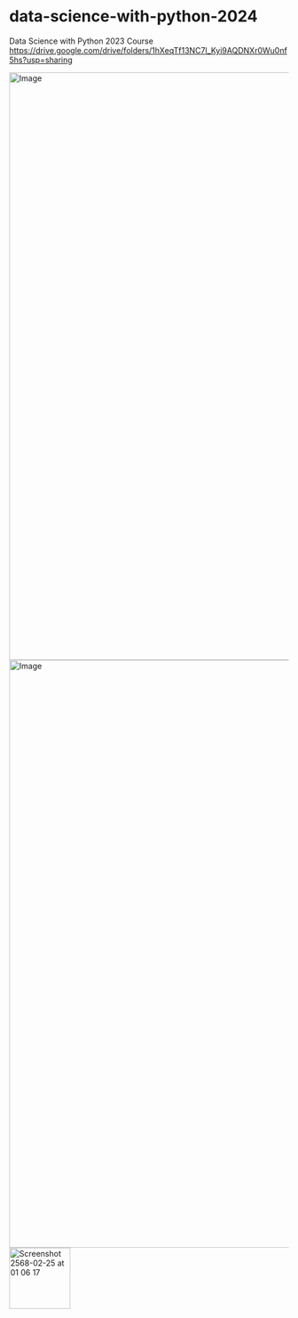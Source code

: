 # data-science-with-python-2024
Data Science with Python 2023 Course
https://drive.google.com/drive/folders/1hXeqTf13NC7l_Kyi9AQDNXr0Wu0nf5hs?usp=sharing


<img width="1058" alt="Image" src="https://github.com/user-attachments/assets/15956617-e6fa-4192-9655-dcda4dfcb6af" />

<img width="1058" alt="Image" src="https://github.com/user-attachments/assets/8f6e0c4c-aece-4485-b9b0-34a51e930992" />

<img width="110" alt="Screenshot 2568-02-25 at 01 06 17" src="https://github.com/user-attachments/assets/b5675c27-cbde-44c3-927a-60d0fad6cdb0" />